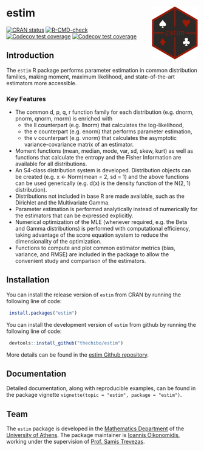 
<!-- README.md is generated from README.Rmd. Please edit that file -->

# estim <img src=man/figures/logo.png align="right" height="139" alt="logo"/>

<!-- badges: start -->

[![CRAN
status](https://www.r-pkg.org/badges/version/estim)](https://CRAN.R-project.org/package=estim)
[![R-CMD-check](https://github.com/thechibo/estim/actions/workflows/R-CMD-check.yaml/badge.svg)](https://github.com/thechibo/estim/actions/workflows/R-CMD-check.yaml)
[![Codecov test
coverage](https://codecov.io/gh/thechibo/estim/branch/main/graph/badge.svg)](https://app.codecov.io/gh/thechibo/estim?branch=main)
[![Codecov test
coverage](https://codecov.io/gh/thechibo/estimators/graph/badge.svg)](https://app.codecov.io/gh/thechibo/estimators)
<!-- badges: end -->

## Introduction

The `estim` R package performs parameter estimation in common
distribution families, making moment, maximum likelihood, and
state-of-the-art estimators more accessible.

### Key Features

- The common d, p, q, r function family for each distribution
  (e.g. dnorm, pnorm, qnorm, rnorm) is enriched with
  - the ll counterpart (e.g. llnorm) that calculates the log-likelihood,
  - the e counterpart (e.g. enorm) that performs parameter estimation,
  - the v counterpart (e.g. vnorm) that calculates the asymptotic
    variance-covariance matrix of an estimator.
- Moment functions (mean, median, mode, var, sd, skew, kurt) as well as
  functions that calculate the entropy and the Fisher Information are
  available for all distributions.
- An S4-class distribution system is developed. Distribution objects can
  be created (e.g. x \<- Norm(mean = 2, sd = 1) and the above functions
  can be used generically (e.g. d(x) is the density function of the
  N(2, 1) distribution).
- Distributions not included in base R are made available, such as the
  Dirichlet and the Multivariate Gamma.
- Parameter estimation is performed analytically instead of numerically
  for the estimators that can be expressed explicitly.
- Numerical optimization of the MLE (whenever required, e.g. the Beta
  and Gamma distributions) is performed with computational efficiency,
  taking advantage of the score equation system to reduce the
  dimensionality of the optimization.
- Functions to compute and plot common estimator metrics (bias,
  variance, and RMSE) are included in the package to allow the
  convenient study and comparison of the estimators.

## Installation

You can install the release version of `estim` from CRAN by running the
following line of code:

``` r
 install.packages("estim")
```

You can install the development version of `estim` from github by
running the following line of code:

``` r
 devtools::install_github("thechibo/estim")
```

More details can be found in the [estim Github
repository](https://github.com/thechibo/estim "estim Github repository").

## Documentation

Detailed documentation, along with reproducible examples, can be found
in the package vignette `vignette(topic = "estim", package = "estim")`.

## Team

The `estim` package is developed in the [Mathematics
Department](https://en.math.uoa.gr/ "Mathematics Department Homepage")
of the [University of
Athens](https://en.uoa.gr/ "University of Athens Homepage"). The package
maintainer is [Ioannis
Oikonomidis](http://users.uoa.gr/~goikon/ "Ioannis Oikonomidis Homepage"),
working under the supervision of [Prof. Samis
Trevezas](http://scholar.uoa.gr/strevezas/ "Samis Trevezas Homepage").
